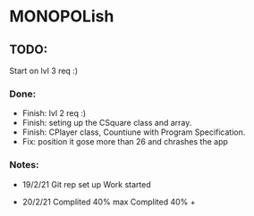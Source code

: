 # MONOPOLish

## TODO: 

 Start on lvl 3 req :)   

### Done: 

- Finish: lvl 2 req :)
- Finish: seting up the CSquare class and array.
- Finish: CPlayer class, Countiune with Program Specification.
- Fix: position it gose more than 26 and chrashes the app


### Notes: 

- 19/2/21 
Git rep set up 
Work started

- 20/2/21 
Complited 40% max
Complited 40% +
